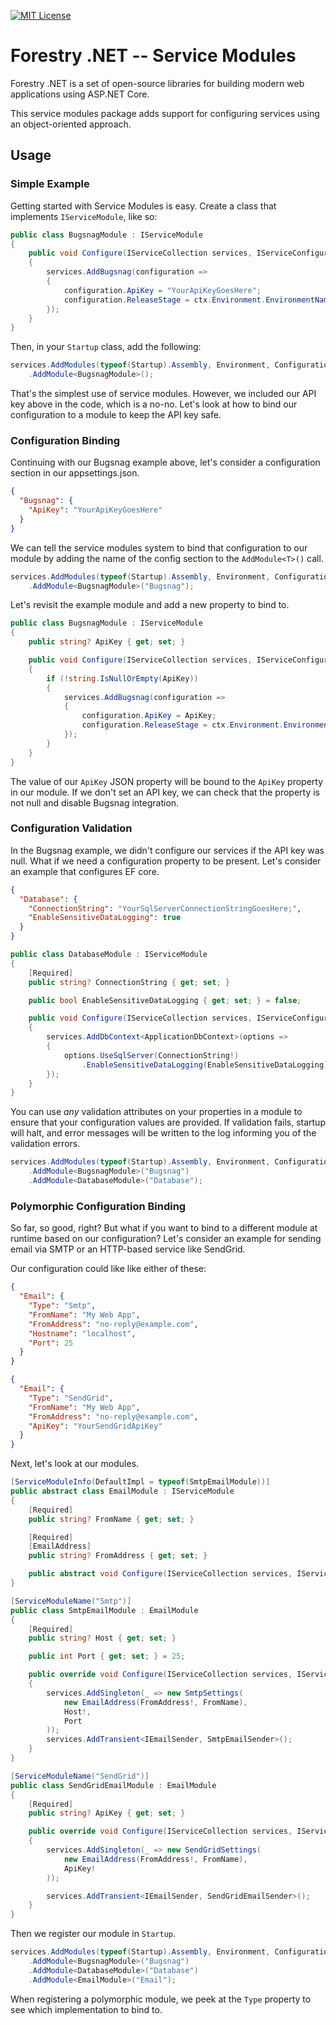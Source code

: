 [![MIT License](https://img.shields.io/github/license/slashpinetech/forestry-dotnet-service-modules?color=1F3B2B&style=flat-square)](https://github.com/slashpinetech/forestry-dotnet-service-modules/blob/main/LICENSE)

# Forestry .NET -- Service Modules

Forestry .NET is a set of open-source libraries for building modern web
applications using ASP.NET Core.

This service modules package adds support for configuring services using an
object-oriented approach.

## Usage

### Simple Example

Getting started with Service Modules is easy. Create a class that implements
`IServiceModule`, like so:

```c#
public class BugsnagModule : IServiceModule
{
    public void Configure(IServiceCollection services, IServiceConfigurationContext ctx)
    {
        services.AddBugsnag(configuration =>
        {
            configuration.ApiKey = "YourApiKeyGoesHere";
            configuration.ReleaseStage = ctx.Environment.EnvironmentName;
        });
    }
}
```

Then, in your `Startup` class, add the following:

```c#
services.AddModules(typeof(Startup).Assembly, Environment, Configuration)
    .AddModule<BugsnagModule>();
```

That's the simplest use of service modules. However, we included our API key above
in the code, which is a no-no. Let's look at how to bind our configuration to a
module to keep the API key safe.

### Configuration Binding

Continuing with our Bugsnag example above, let's consider a configuration section
in our appsettings.json.

```json
{
  "Bugsnag": {
    "ApiKey": "YourApiKeyGoesHere"
  }
}
```

We can tell the service modules system to bind that configuration to our module
by adding the name of the config section to the `AddModule<T>()` call.

```c#
services.AddModules(typeof(Startup).Assembly, Environment, Configuration)
    .AddModule<BugsnagModule>("Bugsnag");
```

Let's revisit the example module and add a new property to bind to.

```c#
public class BugsnagModule : IServiceModule
{
    public string? ApiKey { get; set; }

    public void Configure(IServiceCollection services, IServiceConfigurationContext ctx)
    {
        if (!string.IsNullOrEmpty(ApiKey))
        {
            services.AddBugsnag(configuration =>
            {
                configuration.ApiKey = ApiKey;
                configuration.ReleaseStage = ctx.Environment.EnvironmentName;
            });
        }
    }
}
```

The value of our `ApiKey` JSON property will be bound to the `ApiKey` property in
our module. If we don't set an API key, we can check that the property is not null
and disable Bugsnag integration.

### Configuration Validation

In the Bugsnag example, we didn't configure our services if the API key was
null. What if we need a configuration property to be present. Let's consider an
example that configures EF core.

```json
{
  "Database": {
    "ConnectionString": "YourSqlServerConnectionStringGoesHere;",
    "EnableSensitiveDataLogging": true
  }
}
```

```c#
public class DatabaseModule : IServiceModule
{
    [Required]
    public string? ConnectionString { get; set; }

    public bool EnableSensitiveDataLogging { get; set; } = false;

    public void Configure(IServiceCollection services, IServiceConfigurationContext ctx)
    {
        services.AddDbContext<ApplicationDbContext>(options =>
        {
            options.UseSqlServer(ConnectionString!)
                .EnableSensitiveDataLogging(EnableSensitiveDataLogging);
        });
    }
}
```

You can use _any_ validation attributes on your properties in a module to ensure
that your configuration values are provided. If validation fails, startup will
halt, and error messages will be written to the log informing you of the
validation errors.

```c#
services.AddModules(typeof(Startup).Assembly, Environment, Configuration)
    .AddModule<BugsnagModule>("Bugsnag")
    .AddModule<DatabaseModule>("Database");
```

### Polymorphic Configuration Binding

So far, so good, right? But what if you want to bind to a different module at
runtime based on our configuration? Let's consider an example for sending email
via SMTP or an HTTP-based service like SendGrid.

Our configuration could like like either of these:

```json
{
  "Email": {
    "Type": "Smtp",
    "FromName": "My Web App",
    "FromAddress": "no-reply@example.com",
    "Hostname": "localhost",
    "Port": 25
  }
}
```

```json
{
  "Email": {
    "Type": "SendGrid",
    "FromName": "My Web App",
    "FromAddress": "no-reply@example.com",
    "ApiKey": "YourSendGridApiKey"
  }
}
```

Next, let's look at our modules.

```c#
[ServiceModuleInfo(DefaultImpl = typeof(SmtpEmailModule))]
public abstract class EmailModule : IServiceModule
{
    [Required]
    public string? FromName { get; set; }

    [Required]
    [EmailAddress]
    public string? FromAddress { get; set; }

    public abstract void Configure(IServiceCollection services, IServiceConfigurationContext ctx);
}
```

```c#
[ServiceModuleName("Smtp")]
public class SmtpEmailModule : EmailModule
{
    [Required]
    public string? Host { get; set; }

    public int Port { get; set; } = 25;

    public override void Configure(IServiceCollection services, IServiceConfigurationContext ctx)
    {
        services.AddSingleton(_ => new SmtpSettings(
            new EmailAddress(FromAddress!, FromName),
            Host!,
            Port
        ));
        services.AddTransient<IEmailSender, SmtpEmailSender>();
    }
}
```

```c#
[ServiceModuleName("SendGrid")]
public class SendGridEmailModule : EmailModule
{
    [Required]
    public string? ApiKey { get; set; }

    public override void Configure(IServiceCollection services, IServiceConfigurationContext ctx)
    {
        services.AddSingleton(_ => new SendGridSettings(
            new EmailAddress(FromAddress!, FromName),
            ApiKey!
        ));

        services.AddTransient<IEmailSender, SendGridEmailSender>();
    }
}
```

Then we register our module in `Startup`.

```c#
services.AddModules(typeof(Startup).Assembly, Environment, Configuration)
    .AddModule<BugsnagModule>("Bugsnag")
    .AddModule<DatabaseModule>("Database")
    .AddModule<EmailModule>("Email");
```

When registering a polymorphic module, we peek at the `Type` property to see
which implementation to bind to.
